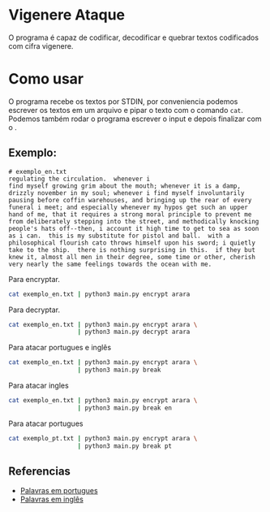# Vigenere Ataque
O programa é capaz de codificar, decodificar e quebrar 
textos codificados com cifra vigenere.

# Como usar
O programa recebe os textos por STDIN, por conveniencia 
podemos escrever os textos em um arquivo e pipar o texto com 
o comando `cat`. Podemos também rodar o programa escrever o 
input e depois finalizar com o <C-D>.

## Exemplo:
```
# exemplo_en.txt
regulating the circulation.  whenever i
find myself growing grim about the mouth; whenever it is a damp,
drizzly november in my soul; whenever i find myself involuntarily
pausing before coffin warehouses, and bringing up the rear of every
funeral i meet; and especially whenever my hypos get such an upper
hand of me, that it requires a strong moral principle to prevent me
from deliberately stepping into the street, and methodically knocking
people's hats off--then, i account it high time to get to sea as soon
as i can.  this is my substitute for pistol and ball.  with a
philosophical flourish cato throws himself upon his sword; i quietly
take to the ship.  there is nothing surprising in this.  if they but
knew it, almost all men in their degree, some time or other, cherish
very nearly the same feelings towards the ocean with me.
```
Para encryptar.
```bash
cat exemplo_en.txt | python3 main.py encrypt arara
```
Para decryptar.
```bash
cat exemplo_en.txt | python3 main.py encrypt arara \
				   | python3 main.py decrypt arara
```
Para atacar portugues e inglês
```bash
cat exemplo_en.txt | python3 main.py encrypt arara \
				   | python3 main.py break
```
Para atacar ingles
```bash
cat exemplo_en.txt | python3 main.py encrypt arara \
				   | python3 main.py break en
```
Para atacar portugues
```bash
cat exemplo_pt.txt | python3 main.py encrypt arara \
				   | python3 main.py break pt
```

## Referencias
- [Palavras em portugues](https://github.com/omegahat/Rstem/blob/master/inst/words/portuguese/voc.txt)
- [Palavras em inglês](https://github.com/dwyl/english-words/blob/master/words_alpha.txt)
